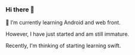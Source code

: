 ### Hi there 👋

🌱 I’m currently learning Android and web front.

 However, I have just started and am still immature.
  
 Recently, I'm thinking of starting learning swift.

<!--
**Yu-Narita/Yu-Narita** is a ✨ _special_ ✨ repository because its `README.md` (this file) appears on your GitHub profile.

Here are some ideas to get you started:

- 🔭 I’m currently working on ...
- 🌱 I’m currently learning ...
- 👯 I’m looking to collaborate on ...
- 🤔 I’m looking for help with ...
- 💬 Ask me about ...
- 📫 How to reach me: ...
- 😄 Pronouns: ...
- ⚡ Fun fact: ...
-->
